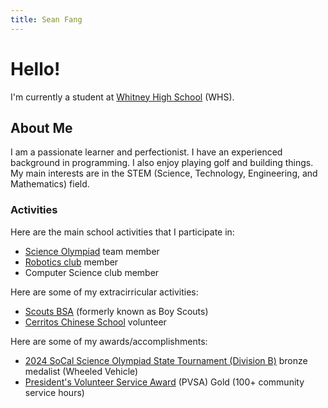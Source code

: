 ```yaml
---
title: Sean Fang
---
```


# Hello!

I'm currently a student at [Whitney High School](https://www.whitneyhs.us/) (WHS).

## About Me

I am a passionate learner and perfectionist. I have an experienced background in programming. I also enjoy playing golf and building things. My main interests are in the STEM (Science, Technology, Engineering, and Mathematics) field.

### Activities

Here are the main school activities that I participate in:
- [Science Olympiad](https://www.soinc.org/) team member
- [Robotics club](https://www.whitneyrobotics.org/FTC) member
- Computer Science club member

Here are some of my extracirricular activities:
- [Scouts BSA](https://www.scouting.org/) (formerly known as Boy Scouts)
- [Cerritos Chinese School](https://www.cerritoschineseschool.org/) volunteer

Here are some of my awards/accomplishments:
- [2024 SoCal Science Olympiad State Tournament (Division B)](https://www.duosmium.org/results/2024-04-06_sCA_states_b/) bronze medalist (Wheeled Vehicle)
- [President's Volunteer Service Award](https://presidentialserviceawards.gov/) (PVSA) Gold (100+ community service hours)
